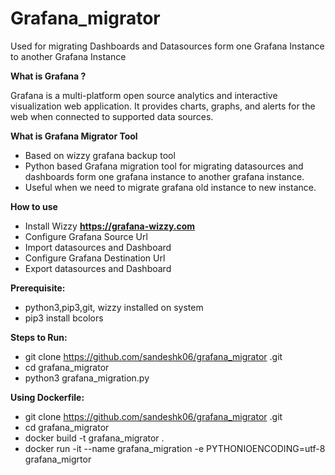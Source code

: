 # Grafana_migrator
Used for migrating Dashboards and  Datasources form one Grafana Instance to another Grafana Instance

**What is Grafana ?**

Grafana is a multi-platform open source analytics and interactive visualization web application. It provides charts, graphs, and alerts for the web when connected to supported data sources.

**What is Grafana Migrator Tool**

- Based on wizzy grafana backup tool
- Python based Grafana migration tool for migrating datasources and  dashboards form one grafana instance to  another grafana instance.
- Useful when we need to migrate grafana old instance to new instance.

**How to use**
- Install Wizzy **https://grafana-wizzy.com**
- Configure Grafana Source Url
- Import datasources and  Dashboard
- Configure Grafana Destination Url
- Export datasources and  Dashboard

**Prerequisite:**
- python3,pip3,git, wizzy installed on system
- pip3 install bcolors

**Steps to Run:**
- git clone https://github.com/sandeshk06/grafana_migrator .git
- cd grafana_migrator
- python3 grafana_migration.py

**Using Dockerfile:**
- git clone https://github.com/sandeshk06/grafana_migrator .git
- cd grafana_migrator
- docker build -t grafana_migrator .
- docker run -it --name grafana_migration -e PYTHONIOENCODING=utf-8 grafana_migrtor
